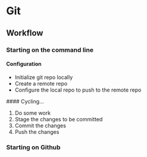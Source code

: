 # Git

## Workflow

### Starting on the command line
#### Configuration
- Initialize git repo locally
- Create a remote repo
- Configure the local repo to push to the remote repo

#### Cycling...
1. Do some work
2. Stage the changes to be committed
3. Commit the changes
4. Push the changes

### Starting on Github